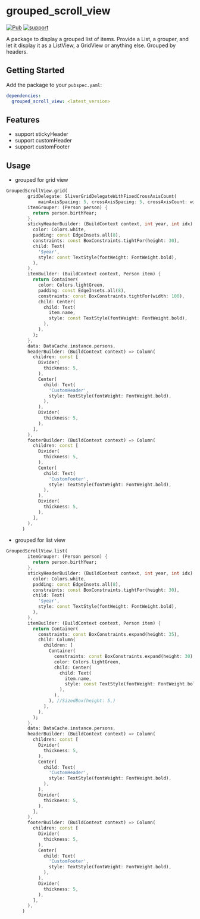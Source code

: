 # grouped_scroll_view
[![Pub](https://img.shields.io/pub/v/any_video_player.svg?style=flat-square)](https://pub.dev/packages/grouped_scroll_view)
[![support](https://img.shields.io/badge/platform-android%20|%20ios%20|%20web%20|%20macos%20|%20windows%20|%20linux%20-blue.svg)](https://pub.dev/packages/grouped_scroll_view)

A package to display a grouped list of items. Provide a List, a grouper, and let it display it as a ListView, a GridView or anything else. Grouped by headers.

## Getting Started
Add the package to your `pubspec.yaml`:
```yaml
dependencies:
  grouped_scroll_view: <latest_version>
```

## Features
* support stickyHeader
* support customHeader
* support customFooter

## Usage
* grouped for grid view
``` dart
GroupedScrollView.grid(
        gridDelegate: SliverGridDelegateWithFixedCrossAxisCount(
            mainAxisSpacing: 5, crossAxisSpacing: 5, crossAxisCount: widget.crossAxisCount),
        itemGrouper: (Person person) {
          return person.birthYear;
        },
        stickyHeaderBuilder: (BuildContext context, int year, int idx) => Container(
          color: Colors.white,
          padding: const EdgeInsets.all(8),
          constraints: const BoxConstraints.tightFor(height: 30),
          child: Text(
            '$year',
            style: const TextStyle(fontWeight: FontWeight.bold),
          ),
        ),
        itemBuilder: (BuildContext context, Person item) {
          return Container(
            color: Colors.lightGreen,
            padding: const EdgeInsets.all(8),
            constraints: const BoxConstraints.tightFor(width: 100),
            child: Center(
              child: Text(
                item.name,
                style: const TextStyle(fontWeight: FontWeight.bold),
              ),
            ),
          );
        },
        data: DataCache.instance.persons,
        headerBuilder: (BuildContext context) => Column(
          children: const [
            Divider(
              thickness: 5,
            ),
            Center(
              child: Text(
                'CustomHeader',
                style: TextStyle(fontWeight: FontWeight.bold),
              ),
            ),
            Divider(
              thickness: 5,
            ),
          ],
        ),
        footerBuilder: (BuildContext context) => Column(
          children: const [
            Divider(
              thickness: 5,
            ),
            Center(
              child: Text(
                'CustomFooter',
                style: TextStyle(fontWeight: FontWeight.bold),
              ),
            ),
            Divider(
              thickness: 5,
            ),
          ],
        ),
      )
```

* grouped for list view
``` dart
GroupedScrollView.list(
        itemGrouper: (Person person) {
          return person.birthYear;
        },
        stickyHeaderBuilder: (BuildContext context, int year, int idx) => Container(
          color: Colors.white,
          padding: const EdgeInsets.all(8),
          constraints: const BoxConstraints.tightFor(height: 30),
          child: Text(
            '$year',
            style: const TextStyle(fontWeight: FontWeight.bold),
          ),
        ),
        itemBuilder: (BuildContext context, Person item) {
          return Container(
            constraints: const BoxConstraints.expand(height: 35),
            child: Column(
              children: [
                Container(
                  constraints: const BoxConstraints.expand(height: 30),
                  color: Colors.lightGreen,
                  child: Center(
                    child: Text(
                      item.name,
                      style: const TextStyle(fontWeight: FontWeight.bold),
                    ),
                  ),
                ), //SizedBox(height: 5,)
              ],
            ),
          );
        },
        data: DataCache.instance.persons,
        headerBuilder: (BuildContext context) => Column(
          children: const [
            Divider(
              thickness: 5,
            ),
            Center(
              child: Text(
                'CustomHeader',
                style: TextStyle(fontWeight: FontWeight.bold),
              ),
            ),
            Divider(
              thickness: 5,
            ),
          ],
        ),
        footerBuilder: (BuildContext context) => Column(
          children: const [
            Divider(
              thickness: 5,
            ),
            Center(
              child: Text(
                'CustomFooter',
                style: TextStyle(fontWeight: FontWeight.bold),
              ),
            ),
            Divider(
              thickness: 5,
            ),
          ],
        ),
      )
```

